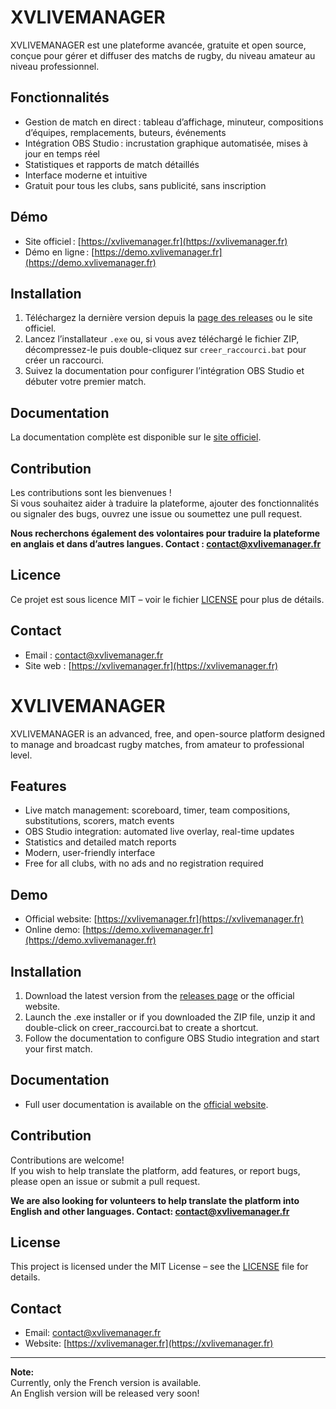 # XVLIVEMANAGER

XVLIVEMANAGER est une plateforme avancée, gratuite et open source, conçue pour gérer et diffuser des matchs de rugby, du niveau amateur au niveau professionnel.

## Fonctionnalités

- Gestion de match en direct : tableau d’affichage, minuteur, compositions d’équipes, remplacements, buteurs, événements
- Intégration OBS Studio : incrustation graphique automatisée, mises à jour en temps réel
- Statistiques et rapports de match détaillés
- Interface moderne et intuitive
- Gratuit pour tous les clubs, sans publicité, sans inscription

## Démo

- Site officiel : [https://xvlivemanager.fr](https://xvlivemanager.fr)
- Démo en ligne : [https://demo.xvlivemanager.fr](https://demo.xvlivemanager.fr)

## Installation

1. Téléchargez la dernière version depuis la [page des releases](https://github.com/XVRugby/XVLIVEMANAGER/releases) ou le site officiel.
2. Lancez l’installateur `.exe` ou, si vous avez téléchargé le fichier ZIP, décompressez-le puis double-cliquez sur `creer_raccourci.bat` pour créer un raccourci.
3. Suivez la documentation pour configurer l’intégration OBS Studio et débuter votre premier match.

## Documentation

La documentation complète est disponible sur le [site officiel](https://xvlivemanager.fr).

## Contribution

Les contributions sont les bienvenues !  
Si vous souhaitez aider à traduire la plateforme, ajouter des fonctionnalités ou signaler des bugs, ouvrez une issue ou soumettez une pull request.

**Nous recherchons également des volontaires pour traduire la plateforme en anglais et dans d’autres langues. Contact : [contact@xvlivemanager.fr](mailto:contact@xvlivemanager.fr)**

## Licence

Ce projet est sous licence MIT – voir le fichier [LICENSE](LICENSE) pour plus de détails.

## Contact

- Email : [contact@xvlivemanager.fr](mailto:contact@xvlivemanager.fr)
- Site web : [https://xvlivemanager.fr](https://xvlivemanager.fr)

# XVLIVEMANAGER

XVLIVEMANAGER is an advanced, free, and open-source platform designed to manage and broadcast rugby matches, from amateur to professional level.

## Features

- Live match management: scoreboard, timer, team compositions, substitutions, scorers, match events
- OBS Studio integration: automated live overlay, real-time updates
- Statistics and detailed match reports
- Modern, user-friendly interface
- Free for all clubs, with no ads and no registration required

## Demo

- Official website: [https://xvlivemanager.fr](https://xvlivemanager.fr)
- Online demo: [https://demo.xvlivemanager.fr](https://demo.xvlivemanager.fr)

## Installation

1. Download the latest version from the [releases page](https://github.com/XVRugby/XVLIVEMANAGER/releases) or the official website.
2. Launch the .exe installer or if you downloaded the ZIP file, unzip it and double-click on creer_raccourci.bat to create a shortcut.
3. Follow the documentation to configure OBS Studio integration and start your first match.

## Documentation

- Full user documentation is available on the [official website](https://xvlivemanager.fr).

## Contribution

Contributions are welcome!  
If you wish to help translate the platform, add features, or report bugs, please open an issue or submit a pull request.

**We are also looking for volunteers to help translate the platform into English and other languages. Contact: contact@xvlivemanager.fr**

## License

This project is licensed under the MIT License – see the [LICENSE](LICENSE) file for details.

## Contact

- Email: contact@xvlivemanager.fr
- Website: [https://xvlivemanager.fr](https://xvlivemanager.fr)

---

**Note:**  
Currently, only the French version is available.  
An English version will be released very soon!
